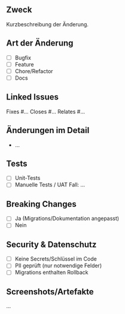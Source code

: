 ## Zweck
Kurzbeschreibung der Änderung.

## Art der Änderung
- [ ] Bugfix
- [ ] Feature
- [ ] Chore/Refactor
- [ ] Docs

## Linked Issues
Fixes #…  Closes #…  Relates #…

## Änderungen im Detail
- …

## Tests
- [ ] Unit‑Tests
- [ ] Manuelle Tests / UAT Fall: …

## Breaking Changes
- [ ] Ja (Migrations/Dokumentation angepasst)
- [ ] Nein

## Security & Datenschutz
- [ ] Keine Secrets/Schlüssel im Code
- [ ] PII geprüft (nur notwendige Felder)
- [ ] Migrations enthalten Rollback

## Screenshots/Artefakte
…
